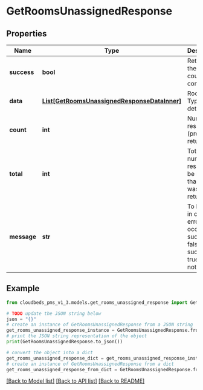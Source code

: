 # GetRoomsUnassignedResponse


## Properties

Name | Type | Description | Notes
------------ | ------------- | ------------- | -------------
**success** | **bool** | Returns if the request could be completed | [optional] 
**data** | [**List[GetRoomsUnassignedResponseDataInner]**](GetRoomsUnassignedResponseDataInner.md) | Room Types details | [optional] 
**count** | **int** | Number of results (properties) returned | [optional] 
**total** | **int** | Total number of results, can be more than what was returned | [optional] 
**message** | **str** | To be used in case any error occurs (if success &#x3D; false). If success &#x3D; true, it does not exist. | [optional] 

## Example

```python
from cloudbeds_pms_v1_3.models.get_rooms_unassigned_response import GetRoomsUnassignedResponse

# TODO update the JSON string below
json = "{}"
# create an instance of GetRoomsUnassignedResponse from a JSON string
get_rooms_unassigned_response_instance = GetRoomsUnassignedResponse.from_json(json)
# print the JSON string representation of the object
print(GetRoomsUnassignedResponse.to_json())

# convert the object into a dict
get_rooms_unassigned_response_dict = get_rooms_unassigned_response_instance.to_dict()
# create an instance of GetRoomsUnassignedResponse from a dict
get_rooms_unassigned_response_from_dict = GetRoomsUnassignedResponse.from_dict(get_rooms_unassigned_response_dict)
```
[[Back to Model list]](../README.md#documentation-for-models) [[Back to API list]](../README.md#documentation-for-api-endpoints) [[Back to README]](../README.md)


